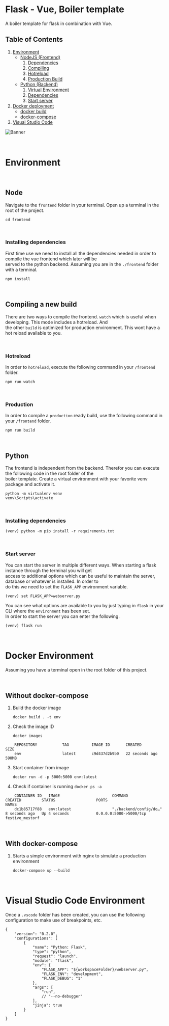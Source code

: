 # Flask - Vue, Boiler template

A boiler template for flask in combination with Vue.


## Table of Contents
1. [Environment](#Environment)
    - [NodeJS (Frontend)](#Node)
        1. [Dependencies](#Installing-dependencies)
        2. [Compiling](#Compiling-a-new-build)
        3. [Hotreload](#Hotreload)
        4. [Production Build](#Production)
    - [Python (Backend)](#Python)
        1. [Virtual Environment](#Python)
        2. [Dependencies](#Installing-dependencies)
        3. [Start server](#Start-server)
3. [Docker deployment](#Docker-Environment)
    - [docker build](#Without-docker-compose)
    - [docker-compose](#With-docker-compose)
4. [Visual Studio Code](#Visual-Studio-Code-Environment)

![Banner](https://repository-images.githubusercontent.com/330160917/d8823680-5812-11eb-8f68-85faf9c996d2 "Flask + VueJS")

<br/>

# Environment

<br/>

## Node

Navigate to the `frontend` folder in your terminal. Open up a terminal in the root of the project.

    cd frontend
<br/>

### Installing dependencies

First time use we need to install all the dependencies needed in order to compile the vue frontend which later will be \
served to the python backend. Assuming you are in the `./frontend` folder with a terminal.

    npm install

<br/>

## Compiling a new build

There are two ways to compile the frontend. `watch` which is useful when developing. This mode includes a hotreload. And \
the other `build` is optimized for production environment. This wont have a hot reload available to you.

<br/>

### Hotreload

In order to `hotreload`, execute the following command in your `/frontend` folder.

    npm run watch

<br/>

### Production

In order to compile a `production` ready build, use the following command in your `/frontend` folder.

    npm run build

<br/>

## Python

The frontend is independent from the backend. Therefor you can execute the following code in the root folder of the \
boiler template. Create a virtual environment with your favorite venv package and activate it.

    python -m virtualenv venv
    venv\Scripts\activate

<br/>

### Installing dependencies

    (venv) python -m pip install -r requirements.txt

<br/>

### Start server

You can start the server in multiple different ways. When starting a flask instance through the terminal you will get \
access to additional options which can be useful to maintain the server, database or whatever is installed. In order to \
do this we need to set the `FLASK_APP` environment variable.

    (venv) set FLASK_APP=webserver.py

You can see what options are available to you by just typing in `flask` in your CLI where the `environment` has been set. \
In order to start the server you can enter the following.

    (venv) flask run

<br/>

# Docker Environment

Assuming you have a terminal open in the root folder of this project.

<br/>

## Without docker-compose

1. Build the docker image

    `docker build . -t env`

2. Check the image ID

    `docker images`
```
    REPOSITORY           TAG          IMAGE ID       CREATED          SIZE
    env                  latest       c9d437d2b9b0   22 seconds ago   590MB
```

3. Start container from image

    `docker run -d -p 5000:5000 env:latest`

4. Check if container is running
    `docker ps -a`

```
    CONTAINER ID   IMAGE                       COMMAND                  CREATED         STATUS                  PORTS                                     NAMES
    dc1b85717f88   env:latest                  "./backend/config/do…"   8 seconds ago   Up 4 seconds            0.0.0.0:5000->5000/tcp                    festive_mestorf
```

<br/>

## With docker-compose
1. Starts a simple environment with nginx to simulate a production environment

    `docker-compose up --build`

<br/>

# Visual Studio Code Environment

Once a `.vscode` folder has been created, you can use the following configuration to make use of breakpoints, etc.

    {
        "version": "0.2.0",
        "configurations": [
            {
                "name": "Python: Flask",
                "type": "python",
                "request": "launch",
                "module": "flask",
                "env": {
                    "FLASK_APP": "${workspaceFolder}/webserver.py",
                    "FLASK_ENV": "development",
                    "FLASK_DEBUG": "1"
                },
                "args": [
                    "run",
                    // "--no-debugger"
                ],
                "jinja": true
            }
        ]
    }